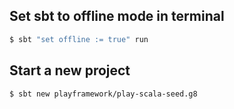 
## Set sbt to offline mode in terminal

```bash
$ sbt "set offline := true" run
```

## Start a new project 

```bash
$ sbt new playframework/play-scala-seed.g8
```
